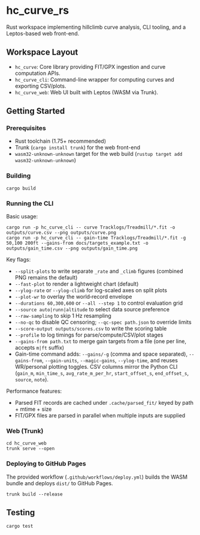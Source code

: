 # hc_curve_rs

Rust workspace implementing hillclimb curve analysis, CLI tooling, and a Leptos-based web front-end.

## Workspace Layout

- `hc_curve`: Core library providing FIT/GPX ingestion and curve computation APIs.
- `hc_curve_cli`: Command-line wrapper for computing curves and exporting CSV/plots.
- `hc_curve_web`: Web UI built with Leptos (WASM via Trunk).

## Getting Started

### Prerequisites

- Rust toolchain (1.75+ recommended)
- Trunk (`cargo install trunk`) for the web front-end
- `wasm32-unknown-unknown` target for the web build (`rustup target add wasm32-unknown-unknown`)

### Building

```
cargo build
```

### Running the CLI

Basic usage:

```
cargo run -p hc_curve_cli -- curve Tracklogs/Treadmill/*.fit -o outputs/curve.csv --png outputs/curve.png
cargo run -p hc_curve_cli -- gain-time Tracklogs/Treadmill/*.fit -g 50,100 200ft --gains-from docs/targets_example.txt -o outputs/gain_time.csv --png outputs/gain_time.png
```

Key flags:

- `--split-plots` to write separate `_rate` and `_climb` figures (combined PNG remains the default)
- `--fast-plot` to render a lightweight chart (default)
- `--ylog-rate` or `--ylog-climb` for log-scaled axes on split plots
- `--plot-wr` to overlay the world‑record envelope
- `--durations 60,300,600` or `--all --step 1` to control evaluation grid
- `--source auto|runn|altitude` to select data source preference
- `--raw-sampling` to skip 1 Hz resampling
- `--no-qc` to disable QC censoring; `--qc-spec path.json` to override limits
- `--score-output outputs/scores.csv` to write the scoring table
- `--profile` to log timings for parse/compute/CSV/plot stages
- `--gains-from path.txt` to merge gain targets from a file (one per line, accepts `m|ft` suffix)
- Gain-time command adds: `--gains/-g` (comma and space separated), `--gains-from`, `--gain-units`, `--magic-gains`, `--ylog-time`, and reuses WR/personal plotting toggles. CSV columns mirror the Python CLI (`gain_m`, `min_time_s`, `avg_rate_m_per_hr`, `start_offset_s`, `end_offset_s`, `source`, `note`).

Performance features:

- Parsed FIT records are cached under `.cache/parsed_fit/` keyed by path + mtime + size
- FIT/GPX files are parsed in parallel when multiple inputs are supplied

### Web (Trunk)

```
cd hc_curve_web
trunk serve --open
```

### Deploying to GitHub Pages

The provided workflow (`.github/workflows/deploy.yml`) builds the WASM bundle and deploys `dist/` to GitHub Pages.

```
trunk build --release
```

## Testing

```
cargo test
```
